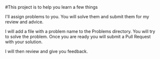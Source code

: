#This project is to help you learn a few things

I'll assign problems to you. You will solve them and submit them for my review and advice. 

I will add a file with a problem name to the Problems directory. You will try to solve the problem. 
Once you are ready you will submit a Pull Request with your solution. 

I will then review and give you feedback. 